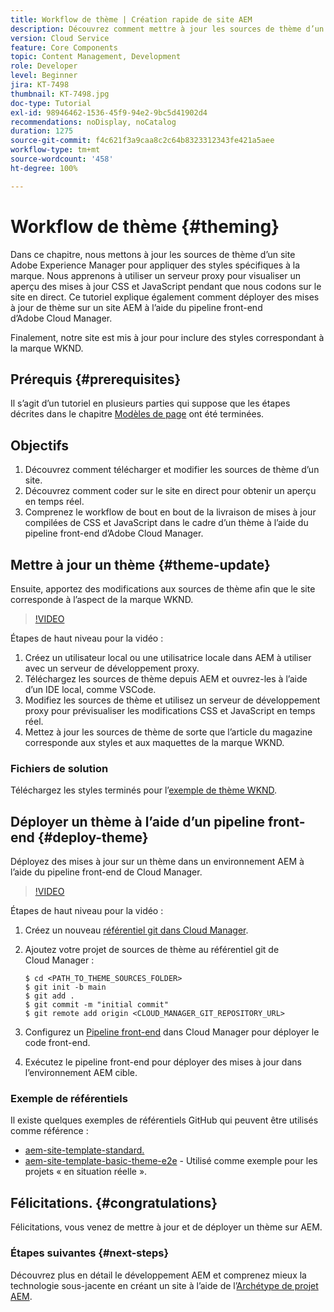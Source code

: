 ```yaml
---
title: Workflow de thème | Création rapide de site AEM
description: Découvrez comment mettre à jour les sources de thème d’un site Adobe Experience Manager pour appliquer des styles spécifiques à la marque. Découvrez comment utiliser un serveur proxy pour afficher un aperçu en direct des mises à jour CSS et JavaScript. Ce tutoriel explique également comment déployer des mises à jour de thème sur un site AEM à l’aide du pipeline front-end d’Adobe Cloud Manager.
version: Cloud Service
feature: Core Components
topic: Content Management, Development
role: Developer
level: Beginner
jira: KT-7498
thumbnail: KT-7498.jpg
doc-type: Tutorial
exl-id: 98946462-1536-45f9-94e2-9bc5d41902d4
recommendations: noDisplay, noCatalog
duration: 1275
source-git-commit: f4c621f3a9caa8c2c64b8323312343fe421a5aee
workflow-type: tm+mt
source-wordcount: '458'
ht-degree: 100%

---
```


# Workflow de thème {#theming}

Dans ce chapitre, nous mettons à jour les sources de thème d’un site Adobe Experience Manager pour appliquer des styles spécifiques à la marque. Nous apprenons à utiliser un serveur proxy pour visualiser un aperçu des mises à jour CSS et JavaScript pendant que nous codons sur le site en direct. Ce tutoriel explique également comment déployer des mises à jour de thème sur un site AEM à l’aide du pipeline front-end d’Adobe Cloud Manager.

Finalement, notre site est mis à jour pour inclure des styles correspondant à la marque WKND.

## Prérequis {#prerequisites}

Il s’agit d’un tutoriel en plusieurs parties qui suppose que les étapes décrites dans le chapitre [Modèles de page](./page-templates.md) ont été terminées.

## Objectifs

1. Découvrez comment télécharger et modifier les sources de thème d’un site.
1. Découvrez comment coder sur le site en direct pour obtenir un aperçu en temps réel.
1. Comprenez le workflow de bout en bout de la livraison de mises à jour compilées de CSS et JavaScript dans le cadre d’un thème à l’aide du pipeline front-end d’Adobe Cloud Manager.

## Mettre à jour un thème {#theme-update}

Ensuite, apportez des modifications aux sources de thème afin que le site corresponde à l’aspect de la marque WKND.

>[!VIDEO](https://video.tv.adobe.com/v/332918?quality=12&learn=on)

Étapes de haut niveau pour la vidéo :

1. Créez un utilisateur local ou une utilisatrice locale dans AEM à utiliser avec un serveur de développement proxy.
1. Téléchargez les sources de thème depuis AEM et ouvrez-les à l’aide d’un IDE local, comme VSCode.
1. Modifiez les sources de thème et utilisez un serveur de développement proxy pour prévisualiser les modifications CSS et JavaScript en temps réel.
1. Mettez à jour les sources de thème de sorte que l’article du magazine corresponde aux styles et aux maquettes de la marque WKND.

### Fichiers de solution

Téléchargez les styles terminés pour l’[exemple de thème WKND](assets/theming/WKND-THEME-src-1.1.zip).

## Déployer un thème à l’aide d’un pipeline front-end {#deploy-theme}

Déployez des mises à jour sur un thème dans un environnement AEM à l’aide du pipeline front-end de Cloud Manager.

>[!VIDEO](https://video.tv.adobe.com/v/338722?quality=12&learn=on)

Étapes de haut niveau pour la vidéo :

1. Créez un nouveau [référentiel git dans Cloud Manager](https://experienceleague.adobe.com/docs/experience-manager-cloud-manager/content/managing-code/repositories.html?lang=fr).
1. Ajoutez votre projet de sources de thème au référentiel git de Cloud Manager :

   ```shell
   $ cd <PATH_TO_THEME_SOURCES_FOLDER>
   $ git init -b main
   $ git add .
   $ git commit -m "initial commit"
   $ git remote add origin <CLOUD_MANAGER_GIT_REPOSITORY_URL>
   ```

1. Configurez un [Pipeline front-end](https://experienceleague.adobe.com/docs/experience-manager-cloud-service/implementing/using-cloud-manager/cicd-pipelines/introduction-ci-cd-pipelines.html?lang=fr) dans Cloud Manager pour déployer le code front-end.
1. Exécutez le pipeline front-end pour déployer des mises à jour dans l’environnement AEM cible.

### Exemple de référentiels

Il existe quelques exemples de référentiels GitHub qui peuvent être utilisés comme référence :

* [aem-site-template-standard.](https://github.com/adobe/aem-site-template-standard)
* [aem-site-template-basic-theme-e2e](https://github.com/adobe/aem-site-template-standard-theme-e2e) - Utilisé comme exemple pour les projets « en situation réelle ».

## Félicitations. {#congratulations}

Félicitations, vous venez de mettre à jour et de déployer un thème sur AEM.

### Étapes suivantes {#next-steps}

Découvrez plus en détail le développement AEM et comprenez mieux la technologie sous-jacente en créant un site à l’aide de l’[Archétype de projet AEM](../project-archetype/overview.md).
